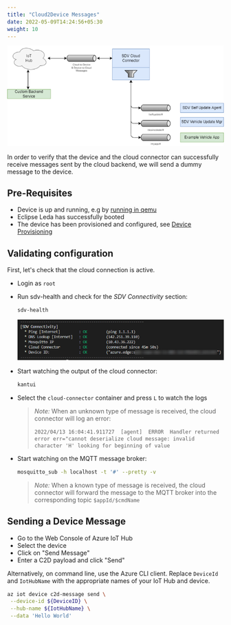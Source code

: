```yaml
---
title: "Cloud2Device Messages"
date: 2022-05-09T14:24:56+05:30
weight: 10
---
```


![c2d-overview](c2d-architecture-overview.png)

In order to verify that the device and the cloud connector can successfully receive messages sent by the cloud backend, we will send a dummy message to the device.

## Pre-Requisites

- Device is up and running, e.g by [running in qemu](/leda/docs/general-usage/running-qemu/)
- Eclipse Leda has successfully booted
- The device has been provisioned and configured, see [Device Provisioning](/leda/docs/device-provisioning/)

## Validating configuration

First, let's check that the cloud connection is active.

- Login as `root`
- Run sdv-health and check for the *SDV Connectivity* section:

    ```bash
    sdv-health
    ```

    ![sdv-health-connectivity](sdv-health-connectivity.png)

- Start watching the output of the cloud connector:

    ```bash
    kantui
    ```

- Select the `cloud-connector` container and press `L` to watch the logs

    > *Note:* When an unknown type of message is received, the cloud connector will log an error:
    >
    > ```text
    > 2022/04/13 16:04:41.911727  [agent]  ERROR  Handler returned error err="cannot deserialize cloud message: invalid character 'H' looking for beginning of value
    > ```

- Start watching on the MQTT message broker:

    ```bash
    mosquitto_sub -h localhost -t '#' --pretty -v
    ```

    > *Note:* When a known type of message is received, the cloud connector will forward the message to the MQTT broker into the corresponding topic `$appId/$cmdName`

## Sending a Device Message

- Go to the Web Console of Azure IoT Hub
- Select the device
- Click on "Send Message"
- Enter a C2D payload and click "Send"

Alternatively, on command line, use the Azure CLI client. Replace `DeviceId` and `IotHubName` with the appropriate names of your IoT Hub and device.

```bash
az iot device c2d-message send \
 --device-id ${DeviceID} \
 --hub-name ${IotHubName} \
 --data 'Hello World'
```
